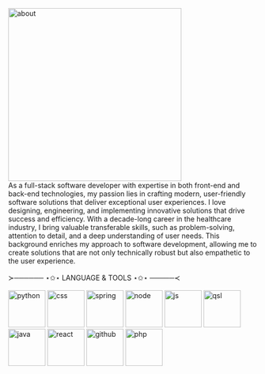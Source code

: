 

<img src="https://github.com/user-attachments/assets/ac283aa1-fa3a-4c8b-9fed-f40ee538252e" alt="about" width="350"/>
<br/>
As a full-stack software developer with expertise in both front-end and back-end technologies, my passion lies in crafting modern, user-friendly software solutions that deliver exceptional user experiences. I love designing, engineering, and implementing innovative solutions that drive success and efficiency. With a decade-long career in the healthcare industry, I bring valuable transferable skills, such as problem-solving, attention to detail, and a deep understanding of user needs. This background enriches my approach to software development, allowing me to create solutions that are not only technically robust but also empathetic to the user experience.
<br/>
<br/>
≻────── ⋆✩⋆    LANGUAGE & TOOLS   ⋆✩⋆ ─────≺

<br/>
<br/>
<img src="https://github.com/user-attachments/assets/7552fa79-664e-4610-b516-d516d44d2482" alt="python" width="75"/>
<img src="https://github.com/user-attachments/assets/c054b003-136e-4a0d-ad20-e37a997ae039" alt="css" width="75"/>
<img src="https://github.com/user-attachments/assets/3d487c30-ef86-4022-9646-ea5b1fc78fd3" alt="spring" width="75"/>
<img src="https://github.com/user-attachments/assets/e7db53c7-c5f8-41ba-b6e6-e2c065be92ff" alt="node" width="75"/>
<img src="https://github.com/user-attachments/assets/fd214d95-5075-4e48-b002-a65c3d771646" alt="js" width="75"/>
<img src="https://github.com/user-attachments/assets/4172c794-15d2-477d-b70d-7da4e78f3cf0" alt="qsl" width="75"/>
<img src="https://github.com/user-attachments/assets/7f2f9648-5e5f-4bad-81b5-fc3f77c7a584" alt="java" width="75"/>
<img src="https://github.com/user-attachments/assets/20df17dc-7a94-44be-a935-f2251316009f" alt="react" width="75"/>
<img src="https://github.com/user-attachments/assets/95ccf534-27cc-4052-a9ad-74e20175c675" alt="github" width="75"/>
<img src="https://github.com/user-attachments/assets/0d7243af-75d5-4463-a853-52cea1fc1ac5" alt="php" width="75"/>

